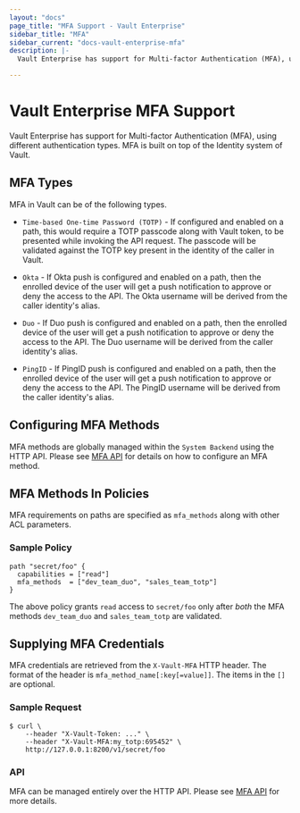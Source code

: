 ```yaml
---
layout: "docs"
page_title: "MFA Support - Vault Enterprise"
sidebar_title: "MFA"
sidebar_current: "docs-vault-enterprise-mfa"
description: |-
  Vault Enterprise has support for Multi-factor Authentication (MFA), using different authentication types.

---
```


# Vault Enterprise MFA Support

Vault Enterprise has support for Multi-factor Authentication (MFA), using
different authentication types. MFA is built on top of the Identity system of
Vault.

## MFA Types

MFA in Vault can be of the following types.

- `Time-based One-time Password (TOTP)` - If configured and enabled on a path,
  this would require a TOTP passcode along with Vault token, to be presented
  while invoking the API request. The passcode will be validated against the
  TOTP key present in the identity of the caller in Vault.

- `Okta` - If Okta push is configured and enabled on a path, then the enrolled
  device of the user will get a push notification to approve or deny the access
  to the API. The Okta username will be derived from the caller identity's
  alias.

- `Duo` - If Duo push is configured and enabled on a path, then the enrolled
  device of the user will get a push notification to approve or deny the access
  to the API. The Duo username will be derived from the caller identity's
  alias.

- `PingID` - If PingID push is configured and enabled on a path, then the
  enrolled device of the user will get a push notification to approve or deny
  the access to the API. The PingID username will be derived from the caller
  identity's alias.

## Configuring MFA Methods

MFA methods are globally managed within the `System Backend` using the HTTP API.
Please see [MFA API](/api/system/mfa.html) for details on how to configure an MFA
method.

## MFA Methods In Policies

MFA requirements on paths are specified as `mfa_methods` along with other ACL
parameters.

### Sample Policy

```hcl
path "secret/foo" {
  capabilities = ["read"]
  mfa_methods  = ["dev_team_duo", "sales_team_totp"]
}
```

The above policy grants `read` access to `secret/foo` only after *both* the MFA
methods `dev_team_duo` and `sales_team_totp` are validated.

## Supplying MFA Credentials

MFA credentials are retrieved from the `X-Vault-MFA` HTTP header. The format of
the header is `mfa_method_name[:key[=value]]`. The items in the `[]` are
optional.

### Sample Request

```
$ curl \
    --header "X-Vault-Token: ..." \
    --header "X-Vault-MFA:my_totp:695452" \
    http://127.0.0.1:8200/v1/secret/foo
```

### API

MFA can be managed entirely over the HTTP API. Please see [MFA API](/api/system/mfa.html) for more details.
